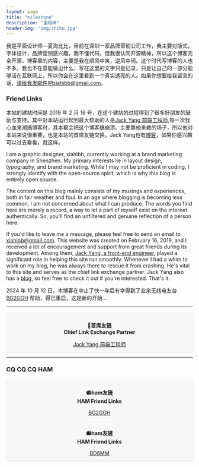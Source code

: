 ```yaml
---
layout: page
title: "milestone"
description: "里程碑"
header-img: "img/zhihu.jpg"
---
```


我是平面设计师—夏海比比，目前在深圳一家品牌营销公司工作，我主要对版式，字体设计，品牌营销感兴趣，我不懂代码，但我很认同开源精神，所以这个博客完全开源，博客里的内容，主要是我在顺风中笑，逆风中闹。这个时代写博客的人也不多，我也不在意能输出什么，写在这里的文字只是记录，只是让自己的一部分能够活在互联网上，所以你会在这里看到一个真实透亮的人。如果你想要给我留言的话，请给我发邮件吧xiahibb@gmail.com。

### Friend Links

本站的建站时间是 2019 年 2 月 16 号，在这个建站的过程得到了很多好朋友的鼓励与支持。其中对本站运行起到最大帮助的人是[Jack Yang 前端工程师](http://jacklove.ddns.net:8090),每一次我心血来潮搞博客时，其本都会把这个博客搞崩溃。主要靠他来救的场子，所以他对本站来说很重要，也是本站的首席友链交换。Jack Yang也有[博客](http://jacklove.ddns.net:8090)，如果你感兴趣可以过去看看，就这样。

I am a graphic designer, xiahibb, currently working at a brand marketing company in Shenzhen. My primary interests lie in layout design, typography, and brand marketing. While I may not be proficient in coding, I strongly identify with the open-source spirit, which is why this blog is entirely open source.

The content on this blog mainly consists of my musings and experiences, both in fair weather and foul. In an age where blogging is becoming less common, I am not concerned about what I can produce. The words you find here are merely a record, a way to let a part of myself exist on the internet authentically. So, you'll find an unfiltered and genuine reflection of a person here.

If you'd like to leave me a message, please feel free to send an email to xiahibb@gmail.com. This website was created on February 16, 2019, and I received a lot of encouragement and support from great friends during its development. Among them, [Jack Yang, a front-end engineer](http://jacklove.ddns.net:8090), played a significant role in helping this site run smoothly. Whenever I had a whim to work on my blog, he was always there to rescue it from crashing. He's vital to this site and serves as the chief link exchange partner. Jack Yang also has a [blog](http://jacklove.ddns.net:8090), so feel free to check it out if you're interested. That's it.

2024 年 10 月 12 日，本博客在中止了快一年后有幸得到了业余无线电友台 [BG2GGH](https://www.miracle-makin.cn/) 帮助，得已重启，这是新的开始...


---

<div style="text-align: center; border: 1px solid #fafafa; padding: 10px; background-color: #f7f7f8; border-radius: 5px; box-shadow: 0 2px 4px rgba(0, 0, 0, 0.1);">
    <p><strong>🧠首席友链<br>Chief Link Exchange Partner</strong></p>
    <a href="http://jacklove.ddns.net:8090/">Jack Yang 前端工程师</a>
</div>



---
### CQ CQ CQ HAM

<div style="text-align: center; border: 1px solid #fafafa; padding: 10px; background-color: #f7f7f8; border-radius: 5px; box-shadow: 0 2px 4px rgba(0, 0, 0, 0.1);">
    <p><strong>📻ham友链<br>HAM Friend Links</strong></p>
    <a href="https://www.miracle-makin.cn/">BG2GGH</a>
</div>

<div style="text-align: center; border: 1px solid #fafafa; padding: 10px; background-color: #f7f7f8; border-radius: 5px; box-shadow: 0 2px 4px rgba(0, 0, 0, 0.1);">
    <p><strong>📻ham友链<br>HAM Friend Links</strong></p>
    <a href="https://bd6mm.cn/blog/">BD6MM</a>
</div>